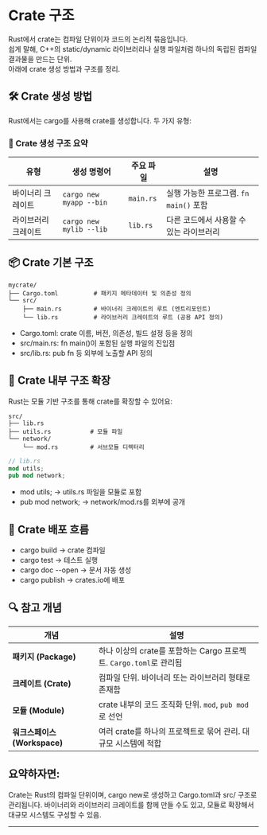 # Crate 구조
Rust에서 crate는 컴파일 단위이자 코드의 논리적 묶음입니다.  
쉽게 말해, C++의 static/dynamic 라이브러리나 실행 파일처럼 하나의 독립된 컴파일 결과물을 만드는 단위.  
아래에 crate 생성 방법과 구조를 정리.

## 🛠️ Crate 생성 방법
Rust에서는 cargo를 사용해 crate를 생성합니다. 두 가지 유형:

### 🧱 Crate 생성 구조 요약
| 유형             | 생성 명령어                  | 주요 파일       | 설명                                  |
|------------------|------------------------------|------------------|---------------------------------------|
| 바이너리 크레이트 | `cargo new myapp --bin`      | `main.rs`        | 실행 가능한 프로그램. `fn main()` 포함 |
| 라이브러리 크레이트 | `cargo new mylib --lib`      | `lib.rs`         | 다른 코드에서 사용할 수 있는 라이브러리 |



## 📦 Crate 기본 구조
```
mycrate/
├── Cargo.toml          # 패키지 메타데이터 및 의존성 정의
└── src/
    ├── main.rs         # 바이너리 크레이트의 루트 (엔트리포인트)
    └── lib.rs          # 라이브러리 크레이트의 루트 (공용 API 정의)
```

- Cargo.toml: crate 이름, 버전, 의존성, 빌드 설정 등을 정의
- src/main.rs: fn main()이 포함된 실행 파일의 진입점
- src/lib.rs: pub fn 등 외부에 노출할 API 정의

## 🧠 Crate 내부 구조 확장
Rust는 모듈 기반 구조를 통해 crate를 확장할 수 있어요:
```
src/
├── lib.rs
├── utils.rs           # 모듈 파일
└── network/
    └── mod.rs         # 서브모듈 디렉터리
```

```rust
// lib.rs
mod utils;
pub mod network;
```

- mod utils; → utils.rs 파일을 모듈로 포함
- pub mod network; → network/mod.rs를 외부에 공개

## 🚀 Crate 배포 흐름
- cargo build → crate 컴파일
- cargo test → 테스트 실행
- cargo doc --open → 문서 자동 생성
- cargo publish → crates.io에 배포

## 🔍 참고 개념
| 개념             | 설명                                                                 |
|------------------|----------------------------------------------------------------------|
| **패키지 (Package)** | 하나 이상의 crate를 포함하는 Cargo 프로젝트. `Cargo.toml`로 관리됨       |
| **크레이트 (Crate)** | 컴파일 단위. 바이너리 또는 라이브러리 형태로 존재함                     |
| **모듈 (Module)**   | crate 내부의 코드 조직화 단위. `mod`, `pub mod`로 선언                   |
| **워크스페이스 (Workspace)** | 여러 crate를 하나의 프로젝트로 묶어 관리. 대규모 시스템에 적합         |

## 요약하자면:
Crate는 Rust의 컴파일 단위이며, cargo new로 생성하고 Cargo.toml과 src/ 구조로 관리됩니다.
바이너리와 라이브러리 크레이트를 함께 만들 수도 있고, 모듈로 확장해서 대규모 시스템도 구성할 수 있음.

---



